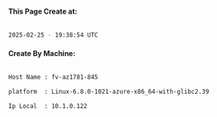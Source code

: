 
   
#### This Page Create at:

```bash

2025-02-25 - 19:38:54 UTC

```

#### Create By Machine:

```bash

Host Name : fv-az1781-845

platform  : Linux-6.8.0-1021-azure-x86_64-with-glibc2.39

Ip Local  : 10.1.0.122

```

